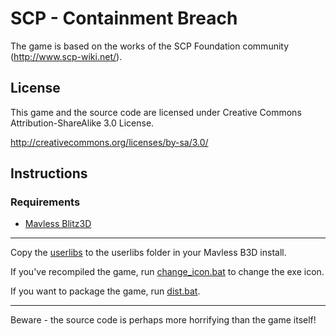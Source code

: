 # SCP - Containment Breach

The game is based on the works of the SCP Foundation community (http://www.scp-wiki.net/).

## License

This game and the source code are licensed under Creative Commons Attribution-ShareAlike 3.0 License.

http://creativecommons.org/licenses/by-sa/3.0/

## Instructions

### Requirements
- [Mavless Blitz3D](MavlessB3DSetup.exe)

---

Copy the [userlibs](userlibs) to the userlibs folder in your Mavless B3D install.

If you've recompiled the game, run [change_icon.bat](change_icon.bat) to change the exe icon.

If you want to package the game, run [dist.bat](dist.bat).

---

Beware - the source code is perhaps more horrifying than the game itself!
